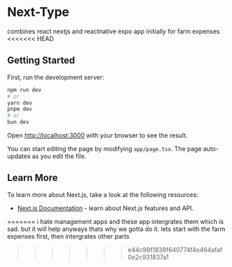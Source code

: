 # Next-Type
combines react nextjs and reactnative expo app initially for farm expenses
<<<<<<< HEAD

## Getting Started

First, run the development server:

```bash
npm run dev
# or
yarn dev
pnpm dev
# or
bun dev
```

Open [http://localhost:3000](http://localhost:3000) with your browser to see the result.

You can start editing the page by modifying `app/page.tsx`. The page auto-updates as you edit the file.



## Learn More

To learn more about Next.js, take a look at the following resources:

- [Next.js Documentation](https://nextjs.org/docs) - learn about Next.js features and API.


=======
i hate management apps and these app intergrates them which is sad. but it will help anyways thats why we gotta do it.
lets start with the farm expenses first, then intergrates other parts
>>>>>>> e44c98f1838f640774f4e464afaf0e2c931837a1
